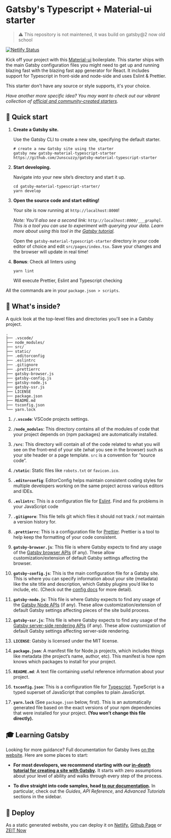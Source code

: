 # Gatsby's Typescript + Material-ui starter

> ⚠️  This repository is not maintened, it was build on gatsby@2 now old school

[![Netlify Status](https://api.netlify.com/api/v1/badges/1b625068-4ac6-42d5-87fb-902d9077bbef/deploy-status)](https://app.netlify.com/sites/gatsby-material-typescript-starter/deploys)

Kick off your project with this [Material-ui](https://material-ui.com/) boilerplate. This starter ships with the main Gatsby configuration files you might need to get up and running blazing fast with the blazing fast app generator for React.
It includes support for Typescript in front-side and node-side and uses Eslint & Prettier.

This starter don't have any source or style supports, it's your choice.

_Have another more specific idea? You may want to check out our vibrant collection of [official and community-created starters](https://www.gatsbyjs.org/docs/gatsby-starters/)._

## 🚀 Quick start

1.  **Create a Gatsby site.**

    Use the Gatsby CLI to create a new site, specifying the default starter.

    ```shell
    # create a new Gatsby site using the starter
    gatsby new gatsby-material-typescript-starter https://github.com/Junscuzzy/gatsby-material-typescript-starter
    ```

1.  **Start developing.**

    Navigate into your new site’s directory and start it up.

    ```shell
    cd gatsby-material-typescript-starter/
    yarn develop
    ```

1.  **Open the source code and start editing!**

    Your site is now running at `http://localhost:8000`!

    _Note: You'll also see a second link: _`http://localhost:8000/___graphql`_. This is a tool you can use to experiment with querying your data. Learn more about using this tool in the [Gatsby tutorial](https://www.gatsbyjs.org/tutorial/part-five/#introducing-graphiql)._

    Open the `gatsby-material-typescript-starter` directory in your code editor of choice and edit `src/pages/index.tsx`. Save your changes and the browser will update in real time!

1.  **Bonus**: Check all linters using

    ```shell
    yarn lint
    ```

    Will execute Prettier, Eslint and Typescript checking

All the commands are in your `package.json > scripts`.

## 🧐 What's inside?

A quick look at the top-level files and directories you'll see in a Gatsby project.

    .
    ├── .vscode/
    ├── node_modules/
    ├── src/
    ├── static/
    ├── .editorconfig
    ├── .eslintrc
    ├── .gitignore
    ├── .prettierrc
    ├── gatsby-browser.js
    ├── gatsby-config.js
    ├── gatsby-node.js
    ├── gatsby-ssr.js
    ├── LICENSE
    ├── package.json
    ├── README.md
    ├── tsconfig.json
    └── yarn.lock

1. **`/.vscode`**: VSCode projects settings.

1. **`/node_modules`**: This directory contains all of the modules of code that your project depends on (npm packages) are automatically installed.

1. **`/src`**: This directory will contain all of the code related to what you will see on the front-end of your site (what you see in the browser) such as your site header or a page template. `src` is a convention for “source code”.

1. **`/static`**: Static files like `robots.txt` or `favicon.ico`.

1. **`.editorconfig`**: EditorConfig helps maintain consistent coding styles for multiple developers working on the same project across various editors and IDEs.

1. **`.eslintrc`**: This is a configuration file for [Eslint](https://eslint.org/). Find and fix problems in your JavaScript code

1. **`.gitignore`**: This file tells git which files it should not track / not maintain a version history for.

1. **`.prettierrc`**: This is a configuration file for [Prettier](https://prettier.io/). Prettier is a tool to help keep the formatting of your code consistent.

1. **`gatsby-browser.js`**: This file is where Gatsby expects to find any usage of the [Gatsby browser APIs](https://www.gatsbyjs.org/docs/browser-apis/) (if any). These allow customization/extension of default Gatsby settings affecting the browser.

1. **`gatsby-config.js`**: This is the main configuration file for a Gatsby site. This is where you can specify information about your site (metadata) like the site title and description, which Gatsby plugins you’d like to include, etc. (Check out the [config docs](https://www.gatsbyjs.org/docs/gatsby-config/) for more detail).

1. **`gatsby-node.js`**: This file is where Gatsby expects to find any usage of the [Gatsby Node APIs](https://www.gatsbyjs.org/docs/node-apis/) (if any). These allow customization/extension of default Gatsby settings affecting pieces of the site build process.

1. **`gatsby-ssr.js`**: This file is where Gatsby expects to find any usage of the [Gatsby server-side rendering APIs](https://www.gatsbyjs.org/docs/ssr-apis/) (if any). These allow customization of default Gatsby settings affecting server-side rendering.

1. **`LICENSE`**: Gatsby is licensed under the MIT license.

1. **`package.json`**: A manifest file for Node.js projects, which includes things like metadata (the project’s name, author, etc). This manifest is how npm knows which packages to install for your project.

1. **`README.md`**: A text file containing useful reference information about your project.

1. **`tsconfig.json`**: This is a configuration file for [Typescript](https://www.typescriptlang.org/). TypeScript is a typed superset of JavaScript that compiles to plain JavaScript.

1. **`yarn.lock`** (See `package.json` below, first). This is an automatically generated file based on the exact versions of your npm dependencies that were installed for your project. **(You won’t change this file directly).**

## 🎓 Learning Gatsby

Looking for more guidance? Full documentation for Gatsby lives [on the website](https://www.gatsbyjs.org/). Here are some places to start:

- **For most developers, we recommend starting with our [in-depth tutorial for creating a site with Gatsby](https://www.gatsbyjs.org/tutorial/).** It starts with zero assumptions about your level of ability and walks through every step of the process.

- **To dive straight into code samples, head [to our documentation](https://www.gatsbyjs.org/docs/).** In particular, check out the _Guides_, _API Reference_, and _Advanced Tutorials_ sections in the sidebar.

## 💫 Deploy

As a static generated website, you can deploy it on [Netlify](https://www.netlify.com), [Github Page](https://pages.github.com/) or [ZEIT Now](https://zeit.co/)

